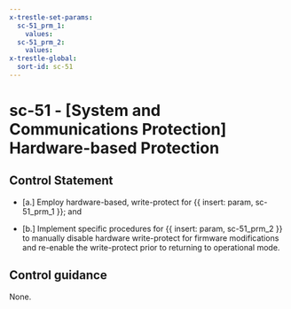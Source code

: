 ```yaml
---
x-trestle-set-params:
  sc-51_prm_1:
    values:
  sc-51_prm_2:
    values:
x-trestle-global:
  sort-id: sc-51
---
```


# sc-51 - \[System and Communications Protection\] Hardware-based Protection

## Control Statement

- \[a.\] Employ hardware-based, write-protect for {{ insert: param, sc-51_prm_1 }}; and

- \[b.\] Implement specific procedures for {{ insert: param, sc-51_prm_2 }} to manually disable hardware write-protect for firmware modifications and re-enable the write-protect prior to returning to operational mode.

## Control guidance

None.
